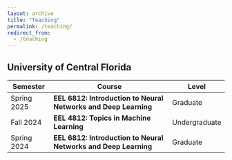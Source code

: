 ```yaml
---
layout: archive
title: "Teaching"
permalink: /teaching/
redirect_from:
  - /teaching
---
```





## University of Central Florida

| Semester | Course | Level | 
|-------|----------------|-------|
| Spring 2025 | **EEL 6812: Introduction to Neural Networks and Deep Learning** | Graduate |
| Fall 2024 | **EEL 4812: Topics in Machine Learning** | Undergraduate |
| Spring 2024 | **EEL 6812: Introduction to Neural Networks and Deep Learning** | Graduate |




